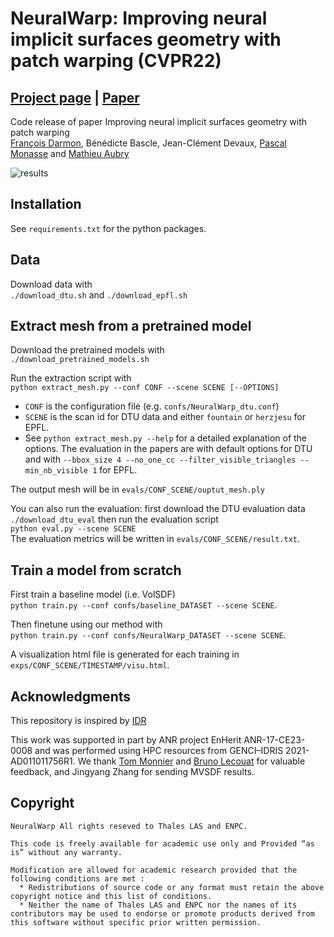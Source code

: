 # NeuralWarp: Improving neural implicit surfaces geometry with patch warping (CVPR22)

## [Project page](http://imagine.enpc.fr/~darmonf/NeuralWarp/) | [Paper](https://arxiv.org/pdf/2112.09648.pdf)
Code release of paper Improving neural implicit surfaces geometry with patch warping\
[François Darmon](http://imagine.enpc.fr/~darmonf), Bénédicte Bascle, Jean-Clément Devaux, [Pascal Monasse](https://imagine.enpc.fr:/monasse) and [Mathieu Aubry](http://imagine.enpc.fr/~aubrym/)



![results](teaser.gif)



## Installation

See `requirements.txt` for the python packages. 


## Data

Download data with \
`./download_dtu.sh` and `./download_epfl.sh`

## Extract mesh from a pretrained model

Download the pretrained models with \
`./download_pretrained_models.sh` 
 
Run the extraction script with \
`python extract_mesh.py --conf CONF --scene SCENE [--OPTIONS]`
- `CONF` is the configuration file (e.g. `confs/NeuralWarp_dtu.conf`)
- `SCENE` is the scan id for DTU data and either `fountain` or `herzjesu` for EPFL.
- See `python extract_mesh.py --help` for a detailed explanation of the options. 
  The evaluation in the papers are with default options for DTU and with `--bbox_size 4 --no_one_cc --filter_visible_triangles --min_nb_visible 1` for EPFL.
  
The output mesh will be in `evals/CONF_SCENE/ouptut_mesh.ply`

You can also run the evaluation: first download the DTU evaluation data
`./download_dtu_eval` then run the evaluation script \
`python eval.py --scene SCENE` \
The evaluation metrics will be written in `evals/CONF_SCENE/result.txt`.

## Train a model from scratch

First train a baseline model (i.e. VolSDF) \
`python train.py --conf confs/baseline_DATASET --scene SCENE`.

Then finetune using our method with \
`python train.py --conf confs/NeuralWarp_DATASET --scene SCENE`.

A visualization html file is generated for each training in `exps/CONF_SCENE/TIMESTAMP/visu.html`.

## Acknowledgments

This repository is inspired by [IDR](https://github.com/lioryariv/idr)

This work was supported in part by ANR project EnHerit ANR-17-CE23-0008 and was performed using HPC resources from GENCI–IDRIS 2021-AD011011756R1. 
We thank [Tom Monnier](http://imagine.enpc.fr/~monniert) and [Bruno Lecouat](https://bruno-31.github.io/) for valuable feedback, and Jingyang Zhang for sending MVSDF results. 

## Copyright
```
NeuralWarp All rights reseved to Thales LAS and ENPC.

This code is freely available for academic use only and Provided “as is” without any warranty.

Modification are allowed for academic research provided that the following conditions are met :
  * Redistributions of source code or any format must retain the above copyright notice and this list of conditions.
  * Neither the name of Thales LAS and ENPC nor the names of its contributors may be used to endorse or promote products derived from this software without specific prior written permission.
```

